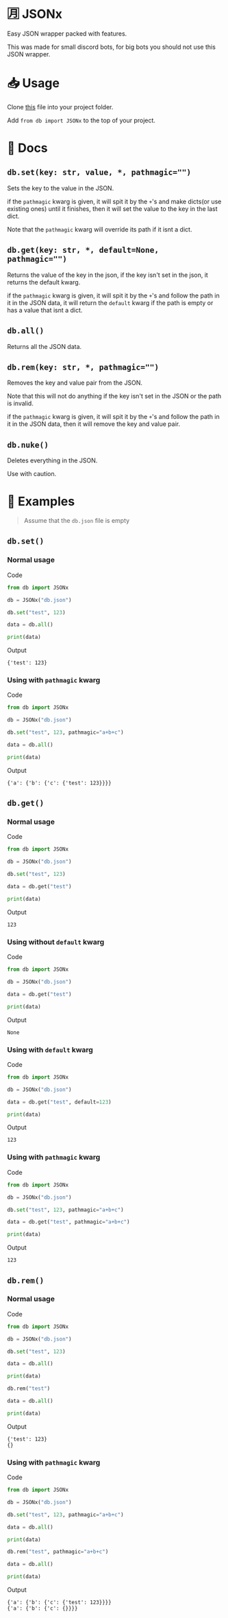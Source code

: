 # 🈷️ JSONx
Easy JSON wrapper packed with features. 

This was made for small discord bots, for big bots you should not use this JSON wrapper.
# 📥 Usage
Clone [this](https://github.com/RGBCube/JSONx/blob/main/db.py) file into your project folder.

Add `from db import JSONx` to the top of your project.
# 📄 Docs
## `db.set(key: str, value, *, pathmagic="")`
Sets the key to the value in the JSON.

if the `pathmagic` kwarg is given, it will spit it by the `+`'s and make dicts(or use existing ones) until it finishes, then it will set the value to the key in the last dict.

Note that the `pathmagic` kwarg will override its path if it isnt a dict.
## `db.get(key: str, *, default=None, pathmagic="")`
Returns the value of the key in the json, if the key isn't set in the json, it returns the default kwarg.

if the `pathmagic` kwarg is given, it will spit it by the `+`'s and follow the path in it in the JSON data, it will return the `default` kwarg if the path is empty or has a value that isnt a dict.
## `db.all()`
Returns all the JSON data.
## `db.rem(key: str, *, pathmagic="")`
Removes the key and value pair from the JSON.

Note that this will not do anything if the key isn't set in the JSON or the path is invalid.

if the `pathmagic` kwarg is given, it will spit it by the `+`'s and follow the path in it in the JSON data, then it will remove the key and value pair.
## `db.nuke()`
Deletes everything in the JSON.

Use with caution.
# 📘 Examples
> Assume that the `db.json` file is empty
## `db.set()`
### Normal usage
Code
```python
from db import JSONx

db = JSONx("db.json")

db.set("test", 123)

data = db.all()

print(data)
```
Output
```
{'test': 123}
```
### Using with `pathmagic` kwarg
Code
```python
from db import JSONx

db = JSONx("db.json")

db.set("test", 123, pathmagic="a+b+c")

data = db.all()

print(data)
```
Output
```
{'a': {'b': {'c': {'test': 123}}}}
```
## `db.get()`
### Normal usage
Code
```python
from db import JSONx

db = JSONx("db.json")

db.set("test", 123)

data = db.get("test")

print(data)
```
Output
```
123
```
### Using without `default` kwarg
Code
```python
from db import JSONx

db = JSONx("db.json")

data = db.get("test")

print(data)
```
Output
```
None
```
### Using with `default` kwarg
Code
```python
from db import JSONx

db = JSONx("db.json")

data = db.get("test", default=123)

print(data)
```
Output
```
123
```
### Using with `pathmagic` kwarg
Code
```python
from db import JSONx

db = JSONx("db.json")

db.set("test", 123, pathmagic="a+b+c")

data = db.get("test", pathmagic="a+b+c")

print(data)
```
Output
```
123
```
## `db.rem()`
### Normal usage
Code
```python
from db import JSONx

db = JSONx("db.json")

db.set("test", 123)

data = db.all()

print(data)

db.rem("test")

data = db.all()

print(data)
```
Output
```
{'test': 123}
{}
```
### Using with `pathmagic` kwarg
Code
```python
from db import JSONx

db = JSONx("db.json")

db.set("test", 123, pathmagic="a+b+c")

data = db.all()

print(data)

db.rem("test", pathmagic="a+b+c")

data = db.all()

print(data)
```
Output
```
{'a': {'b': {'c': {'test': 123}}}}
{'a': {'b': {'c': {}}}}
```
